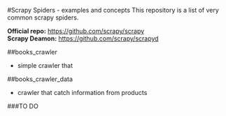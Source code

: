 #Scrapy Spiders - examples and concepts
This repository is a list of very common scrapy spiders.

**Official repo:** https://github.com/scrapy/scrapy  
**Scrapy Deamon:** https://github.com/scrapy/scrapyd

##books_crawler
- simple crawler that

##books_crawler_data
- crawler that catch information from products

##\#TO DO